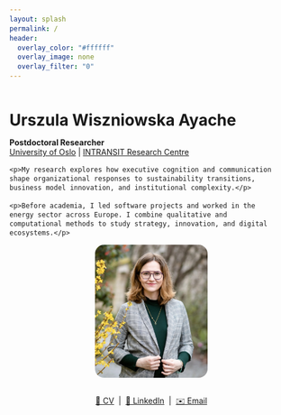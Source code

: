 ```yaml
---
layout: splash
permalink: /
header:
  overlay_color: "#ffffff"
  overlay_image: none
  overlay_filter: "0"
---
```


<div style="display: flex; align-items: center; justify-content: space-between; flex-wrap: wrap;">
  <div style="flex: 1; min-width: 300px; padding-right: 20px;">
    <h1 style="margin-bottom: 0.5em;">Urszula Wiszniowska Ayache</h1>
    <p><strong>Postdoctoral Researcher</strong><br>
    <a href="https://www.uio.no/english/" target="_blank">University of Oslo</a> | <a href="https://www.sv.uio.no/tik/english/research/centre/intransit/" target="_blank">INTRANSIT Research Centre</a></p>

    <p>My research explores how executive cognition and communication shape organizational responses to sustainability transitions, business model innovation, and institutional complexity.</p>

    <p>Before academia, I led software projects and worked in the energy sector across Europe. I combine qualitative and computational methods to study strategy, innovation, and digital ecosystems.</p>
  </div>

  <div style="flex: 1; min-width: 250px; text-align: center;">
    <img src="/images/Photo.jpg" alt="Urszula Wiszniowska Ayache" style="max-width: 200px; border-radius: 16px; margin-bottom: 1em;" />
    <p>
      <a href="/cv/" target="_blank">📄 CV</a> &nbsp;|&nbsp;
      <a href="https://www.linkedin.com/in/urszulawiszniowskaayache/" target="_blank">🔗 LinkedIn</a> &nbsp;|&nbsp;
      <a href="mailto:urszulwa@ifi.uio.no">✉️ Email</a>
    </p>
  </div>
</div>
